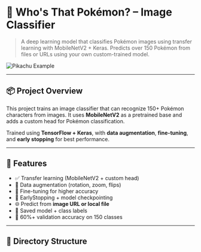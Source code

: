 # 🧠 Who's That Pokémon? – Image Classifier

> A deep learning model that classifies Pokémon images using transfer learning with MobileNetV2 + Keras. Predicts over 150 Pokémon from files or URLs using your own custom-trained model.

![Pikachu Example](https://raw.githubusercontent.com/PokeAPI/sprites/master/sprites/pokemon/25.png)

---

## 📦 Project Overview

This project trains an image classifier that can recognize 150+ Pokémon characters from images. It uses **MobileNetV2** as a pretrained base and adds a custom head for Pokémon classification.

Trained using **TensorFlow + Keras**, with **data augmentation**, **fine-tuning**, and **early stopping** for best performance.

---

## 🚀 Features

- ✅ Transfer learning (MobileNetV2 + custom head)
- 🎨 Data augmentation (rotation, zoom, flips)
- 🧠 Fine-tuning for higher accuracy
- 🔁 EarlyStopping + model checkpointing
- 🌐 Predict from **image URL or local file**
- 📁 Saved model + class labels
- 🧪 60%+ validation accuracy on 150 classes

---

## 📁 Directory Structure

